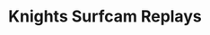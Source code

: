 ---
layout: child_layout/surfcams_item
title: Knights Surfcam Replays
permalink: /surfcams/knights/paid/replays/
user_type: paid
theme: theme-paid
focus_video_widget: true
---